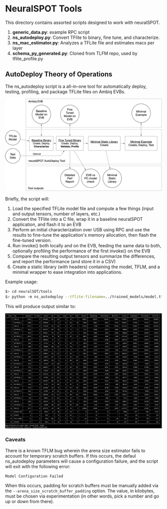 # NeuralSPOT Tools
This directory contains assorted scripts designed to work with neuralSPOT.

1. **generic_data.py**: example RPC script
2. **ns_autodeploy.py**: Convert TFlite to binary, fine tune, and characterize.
3. **ns_mac_estimator.py**: Analyzes a TFLite file and estimates macs per layer
4. **schema_py_generated.py**: Cloned from TLFM repo, used by tflite_profile.py


## AutoDeploy Theory of Operations
The ns_autodeploy script is a all-in-one tool for automatically deploy, testing, profiling, and package TFLite files on Ambiq EVBs.

![image-20230331153515132](../docs/images/image-20230331153515132.png)

Briefly, the script will:

1. Load the specified TFLite model file and compute a few things (input and output tensors, number of layers, etc.)
1. Convert the TFlite into a C file, wrap it in a baseline neuralSPOT application, and flash it to an EVB
1. Perform an initial characterization over USB using RPC and use the results to fine-tune the application's memory allocation, then flash the fine-tuned version.
1. Run invoke() both locally and on the EVB, feeding the same data to both, optionally profiling the performance of the first invoke() on the EVB
1. Compare the resulting output tensors and summarize the differences, and report the performance (and store it in a CSV)
1. Create a static library (with headers) containing the model, TFLM, and a minimal wrapper to ease integration into applications.

Example usage:
```bash
$> cd neuralSOT/tools
$> python -m ns_autodeploy --tflite-filename=../trained_models/model.tflite --random-data --create-binary --profile-enable --runs 100 --profile-warmup 3
```

This will produce output similar to:

![image-20230331154338838](../docs/images/image-20230331154338838.png)

### Caveats
There is a known TFLM bug wherein the arena size estimator fails to account for temporary scratch buffers. If this occurs, the defaul ns_autodeploy parameters will cause a configuration failure, and the script will exit with the following error:
```bash
Model Configuration Failed
```
When this occurs, padding for scratch buffers must be manually added via the `--arena_size_scratch_buffer_padding` option. The value, in kilobytes, must be chosen via experimentation (in other words, pick a number and go up or down from there).
